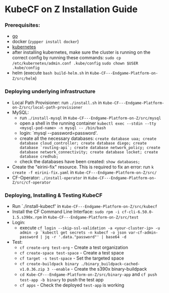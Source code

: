# KubeCF on Z Installation Guide
### Prerequisites:
* [go](https://golang.org/dl/)
* docker (`zypper install docker`)
* [kubernetes](https://github.com/mfriesenegger/docs/blob/master/sles-crio-k8s.md)
 * after installing kubernetes, make sure the cluster is running on the correct config by running these commands: `sudo cp /etc/kubernetes/admin.conf .kube/config` `sudo chown $USER .kube/config`
* helm (execute `bash build-helm.sh` in `Kube-CF---Endgame-Platform-on-Z/src/helm`)
### Deploying underlying infrastructure
* Local Path Provisioner: run `./install.sh` in `Kube-CF---Endgame-Platform-on-Z/src/local-path-provisioner`
* MySQL:
  * run `./install-mysql` in `Kube-CF---Endgame-Platform-on-Z/src/mysql`
  * open a shell in the running container ``kubectl exec --stdin --tty <mysql-pod-name> -n mysql -- /bin/bash``
  * login: `mysql --password=password'. 
  * create all the necessary databases: ``create database uaa; create database cloud_controller; create database diego; create database `routing-api`; create database network_policy; create database network_connectivity; create database locket; create database credhub;``
  * check the databases have been created: `show databases;`
* Create the "eirini-fix" resource. This is required to fix an error: run `k create -f eirini-fix.yaml` in `Kube-CF---Endgame-Platform-on-Z/src/`
* CF-Operator: `./install-operator` in `Kube-CF---Endgame-Platform-on-Z/src/cf-operator`
### Deploying, Installing & Testing KubeCF 
* Run `./install-kubecf' in ``Kube-CF---Endgame-Platform-on-Z/src/kubecf``
* Install the CF Command Line Interface: `sudo rpm -i cf-cli-6.50.0-1.5.s390x.rpm` in `Kube-CF---Endgame-Platform-on-Z/src/test`
* Login: 
  * execute ``cf login --skip-ssl-validation -a <your-cluster-ip> -u admin -p `kubectl get secrets -n kubecf -o json var-cf-admin-password | jq -r '.data."password"' | base64 -d``
* Test: 
  * `cf create-org test-org` - Create a test organization
  * `cf create-space test-space` - Create a test space
  * `cf target -s test-space` - Set the targeted space
  * `cf create-buildpack binary ./binary_buildpack-cached-v1.0.36.zip 3 --enable` - Create the s390x binary-buildpack
  * `cd Kube-CF---Endgame-Platform-on-Z/src/binary-app` and `cf push test-app -b binary` to push the test app
  * `cf apps` - Check the deployed `test-app` is working
